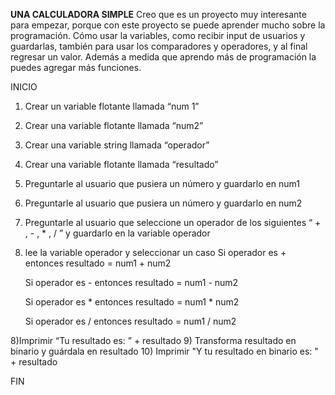 **UNA CALCULADORA SIMPLE**
Creo que es un proyecto muy interesante para empezar, porque con este proyecto se puede aprender mucho sobre la programación. Cómo usar la variables, como recibir input de usuarios y guardarlas, también para usar los comparadores y operadores, y al final regresar un valor. Además a medida que aprendo más de programación la puedes agregar más funciones.

INICIO
1) Crear un variable flotante llamada “num 1”
2) Crear una variable flotante llamada “num2”
3) Crear una variable string llamada “operador”
3) Crear una variable flotante llamada “resultado”
4) Preguntarle al usuario que pusiera un número y guardarlo en num1
5) Preguntarle al usuario que pusiera un número y guardarlo en num2
6) Preguntarle al usuario que seleccione un operador de los siguientes “ + , - , * , / ” y guardarlo en la variable operador
7) lee la variable operador y seleccionar un caso
	Si operador es +
		entonces resultado = num1 + num2

	Si operador es -
		entonces resultado = num1 - num2

	Si operador es *
		entonces resultado = num1 * num2

	Si operador es /
		entonces resultado = num1 / num2

8)Imprimir “Tu resultado es: ” + resultado
9) Transforma resultado en binario y guárdala en resultado
10) Imprimir "Y tu resultado en binario es: " + resultado

FIN
